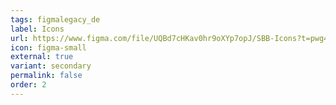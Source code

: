 ```yaml
---
tags: figmalegacy_de
label: Icons
url: https://www.figma.com/file/UQBd7cHKav0hr9oXYp7opJ/SBB-Icons?t=pwg42Xg69vCDcyng-1
icon: figma-small
external: true
variant: secondary
permalink: false
order: 2
---
```



